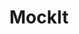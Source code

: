 ---
layout : sparkle
title : "MockIt"
summary : "MockIt gives you an interface to configure and create mock APIs for your applications."
visit : https://mockit.netlify.com/
tags : []
category : "design"
---